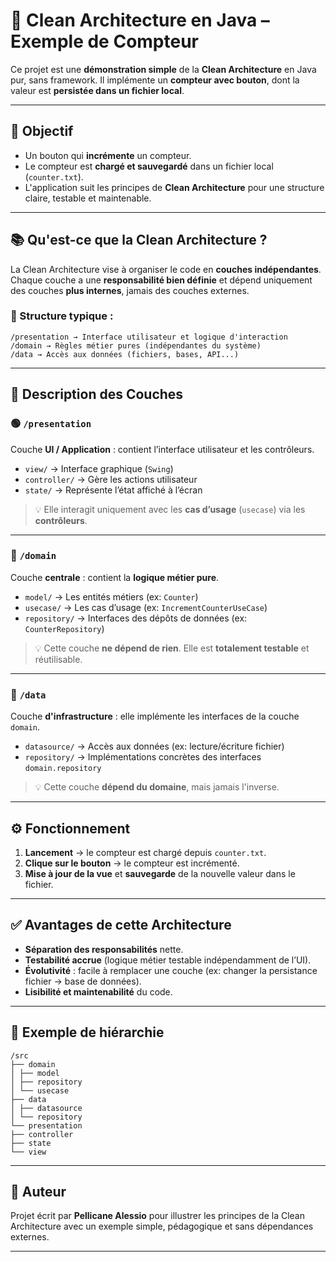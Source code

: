 # 🧼 Clean Architecture en Java – Exemple de Compteur

Ce projet est une **démonstration simple** de la **Clean Architecture** en Java pur, sans framework. Il implémente un **compteur avec bouton**, dont la valeur est **persistée dans un fichier local**.

---

## 🎯 Objectif

- Un bouton qui **incrémente** un compteur.
- Le compteur est **chargé et sauvegardé** dans un fichier local (`counter.txt`).
- L'application suit les principes de **Clean Architecture** pour une structure claire, testable et maintenable.

---

## 📚 Qu'est-ce que la Clean Architecture ?

La Clean Architecture vise à organiser le code en **couches indépendantes**. Chaque couche a une **responsabilité bien définie** et dépend uniquement des couches **plus internes**, jamais des couches externes.

### 📁 Structure typique :
```
/presentation → Interface utilisateur et logique d'interaction
/domain → Règles métier pures (indépendantes du système)
/data → Accès aux données (fichiers, bases, API...)
```


---

## 🧩 Description des Couches

### 🟢 `/presentation`

Couche **UI / Application** : contient l’interface utilisateur et les contrôleurs.

- `view/` → Interface graphique (`Swing`)
- `controller/` → Gère les actions utilisateur
- `state/` → Représente l’état affiché à l’écran

> 💡 Elle interagit uniquement avec les **cas d’usage** (`usecase`) via les **contrôleurs**.

---

### 🔹 `/domain`

Couche **centrale** : contient la **logique métier pure**.

- `model/` → Les entités métiers (ex: `Counter`)
- `usecase/` → Les cas d’usage (ex: `IncrementCounterUseCase`)
- `repository/` → Interfaces des dépôts de données (ex: `CounterRepository`)

> 💡 Cette couche **ne dépend de rien**. Elle est **totalement testable** et réutilisable.

---

### 🔸 `/data`

Couche **d'infrastructure** : elle implémente les interfaces de la couche `domain`.

- `datasource/` → Accès aux données (ex: lecture/écriture fichier)
- `repository/` → Implémentations concrètes des interfaces `domain.repository`

> 💡 Cette couche **dépend du domaine**, mais jamais l'inverse.

---


## ⚙️ Fonctionnement

1. **Lancement** → le compteur est chargé depuis `counter.txt`.
2. **Clique sur le bouton** → le compteur est incrémenté.
3. **Mise à jour de la vue** et **sauvegarde** de la nouvelle valeur dans le fichier.

---

## ✅ Avantages de cette Architecture

- **Séparation des responsabilités** nette.
- **Testabilité accrue** (logique métier testable indépendamment de l’UI).
- **Évolutivité** : facile à remplacer une couche (ex: changer la persistance fichier → base de données).
- **Lisibilité et maintenabilité** du code.

---

## 📁 Exemple de hiérarchie

```
/src
├── domain
│ ├── model
│ ├── repository
│ └── usecase
├── data
│ ├── datasource
│ └── repository
└── presentation
├── controller
├── state
└── view
```


---

## 📝 Auteur

Projet écrit par **Pellicane Alessio** pour illustrer les principes de la Clean Architecture avec un exemple simple, pédagogique et sans dépendances externes.

---

